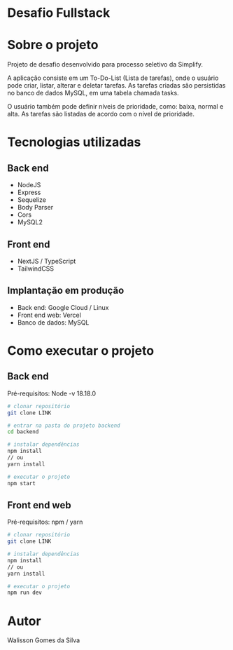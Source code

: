 # Desafio Fullstack

# Sobre o projeto

Projeto de desafio desenvolvido para processo seletivo da Simplify.

A aplicação consiste em um To-Do-List (Lista de tarefas), onde o usuário pode criar, listar, alterar e deletar tarefas. As tarefas criadas são persistidas no banco de dados MySQL, em uma tabela chamada tasks.

O usuário também pode definir níveis de prioridade, como: baixa, normal e alta. As tarefas são listadas de acordo com o nível de prioridade.

# Tecnologias utilizadas
## Back end
- NodeJS
- Express
- Sequelize
- Body Parser
- Cors
- MySQL2
## Front end
- NextJS / TypeScript
- TailwindCSS
## Implantação em produção
- Back end: Google Cloud / Linux
- Front end web: Vercel
- Banco de dados: MySQL

# Como executar o projeto

## Back end
Pré-requisitos: Node -v 18.18.0

```bash
# clonar repositório
git clone LINK

# entrar na pasta do projeto backend
cd backend

# instalar dependências
npm install
// ou
yarn install

# executar o projeto
npm start
```

## Front end web
Pré-requisitos: npm / yarn

```bash
# clonar repositório
git clone LINK

# instalar dependências
npm install
// ou
yarn install

# executar o projeto
npm run dev
```

# Autor

Walisson Gomes da Silva